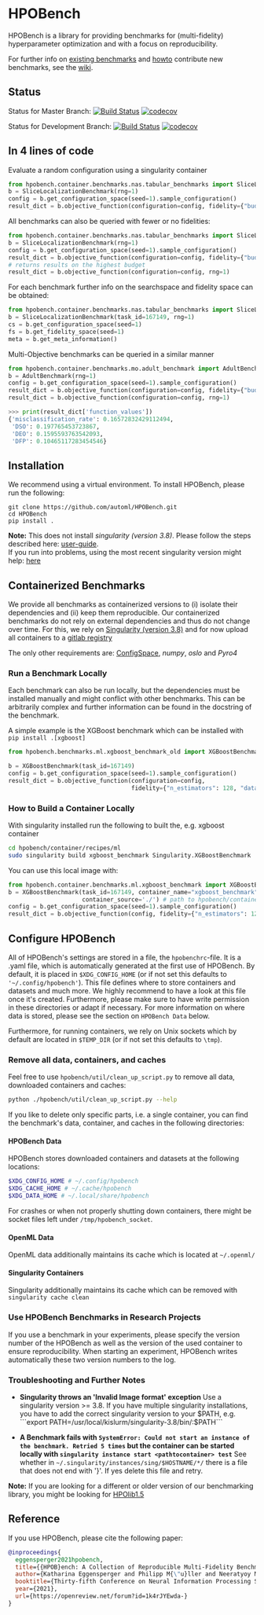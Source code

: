 # HPOBench

HPOBench is a library for providing benchmarks for (multi-fidelity) hyperparameter optimization and with a focus on reproducibility.

For further info on [existing benchmarks](https://github.com/automl/HPOBench/wiki/Available-Containerized-Benchmarks) and [howto](https://github.com/automl/HPOBench/wiki/How-to-add-a-new-benchmark-step-by-step) contribute new benchmarks, see the [wiki](https://github.com/automl/HPOBench/wiki).

## Status

Status for Master Branch: 
[![Build Status](https://github.com/automl/HPOBench/workflows/Test%20Pull%20Requests/badge.svg?branch=master)](https://github.com/automl/HPOBench/actions)
[![codecov](https://codecov.io/gh/automl/HPOBench/branch/master/graph/badge.svg)](https://codecov.io/gh/automl/HPOBench)

Status for Development Branch: 
[![Build Status](https://github.com/automl/HPOBench/workflows/Test%20Pull%20Requests/badge.svg?branch=development)](https://github.com/automl/HPOBench/actions)
[![codecov](https://codecov.io/gh/automl/HPOBench/branch/development/graph/badge.svg)](https://codecov.io/gh/automl/HPOBench)

## In 4 lines of code

Evaluate a random configuration using a singularity container
```python
from hpobench.container.benchmarks.nas.tabular_benchmarks import SliceLocalizationBenchmark
b = SliceLocalizationBenchmark(rng=1)
config = b.get_configuration_space(seed=1).sample_configuration()
result_dict = b.objective_function(configuration=config, fidelity={"budget": 100}, rng=1)
```

All benchmarks can also be queried with fewer or no fidelities:

```python
from hpobench.container.benchmarks.nas.tabular_benchmarks import SliceLocalizationBenchmark
b = SliceLocalizationBenchmark(rng=1)
config = b.get_configuration_space(seed=1).sample_configuration()
result_dict = b.objective_function(configuration=config, fidelity={"budget": 50}, rng=1)
# returns results on the highest budget
result_dict = b.objective_function(configuration=config, rng=1)
```

For each benchmark further info on the searchspace and fidelity space can be obtained:

```python
from hpobench.container.benchmarks.nas.tabular_benchmarks import SliceLocalizationBenchmark
b = SliceLocalizationBenchmark(task_id=167149, rng=1)
cs = b.get_configuration_space(seed=1)
fs = b.get_fidelity_space(seed=1)
meta = b.get_meta_information()
```

Multi-Objective benchmarks can be queried in a similar manner

```python
from hpobench.container.benchmarks.mo.adult_benchmark import AdultBenchmark
b = AdultBenchmark(rng=1)
config = b.get_configuration_space(seed=1).sample_configuration()
result_dict = b.objective_function(configuration=config, fidelity={"budget": 66}, rng=1)
result_dict = b.objective_function(configuration=config, rng=1)

>>> print(result_dict['function_values'])
{'misclassification_rate': 0.16572832429112494,
 'DSO': 0.197765453723867,
 'DEO': 0.1595593763542093,
 'DFP': 0.10465117283454546}
```

## Installation

We recommend using a virtual environment. To install HPOBench, please run the following:
```
git clone https://github.com/automl/HPOBench.git
cd HPOBench 
pip install .
```

**Note:** This does not install *singularity (version 3.8)*. Please follow the steps described here: [user-guide](https://sylabs.io/guides/3.8/user-guide/quick_start.html#quick-installation-steps).   
If you run into problems, using the most recent singularity version might help: [here](https://singularity.hpcng.org/admin-docs/master/installation.html)

## Containerized Benchmarks

We provide all benchmarks as containerized versions to (i) isolate their dependencies and (ii) keep them reproducible. Our containerized benchmarks do not rely on external dependencies and thus do not change over time. For this, we rely on [Singularity (version 3.8)](https://sylabs.io/guides/3.8/user-guide/) and for now upload all containers to a [gitlab registry](https://gitlab.tf.uni-freiburg.de/muelleph/hpobench-registry/container_registry)

The only other requirements are: [ConfigSpace](https://github.com/automl/ConfigSpace), *numpy*, *oslo* and *Pyro4* 

### Run a Benchmark Locally

Each benchmark can also be run locally, but the dependencies must be installed manually and might conflict with other benchmarks. This can be arbitrarily complex and further information can be found in the docstring of the benchmark.
 
A simple example is the XGBoost benchmark which can be installed with `pip install .[xgboost]`

```python
from hpobench.benchmarks.ml.xgboost_benchmark_old import XGBoostBenchmark

b = XGBoostBenchmark(task_id=167149)
config = b.get_configuration_space(seed=1).sample_configuration()
result_dict = b.objective_function(configuration=config,
                                   fidelity={"n_estimators": 128, "dataset_fraction": 0.5}, rng=1)

```

### How to Build a Container Locally

With singularity installed run the following to built the, e.g. xgboost container

```bash
cd hpobench/container/recipes/ml
sudo singularity build xgboost_benchmark Singularity.XGBoostBenchmark
```

You can use this local image with:

```python
from hpobench.container.benchmarks.ml.xgboost_benchmark import XGBoostBenchmark
b = XGBoostBenchmark(task_id=167149, container_name="xgboost_benchmark", 
                     container_source='./') # path to hpobench/container/recipes/ml
config = b.get_configuration_space(seed=1).sample_configuration()
result_dict = b.objective_function(config, fidelity={"n_estimators": 128, "dataset_fraction": 0.5})
```

## Configure HPOBench

All of HPOBench's settings are stored in a file, the `hpobenchrc`-file. It is a .yaml file, which is automatically generated at the first use of HPOBench. 
By default, it is placed in `$XDG_CONFIG_HOME` (or if not set this defaults to `'~/.config/hpobench'`). This file defines where to store containers and datasets and much more. We highly recommend to have a look at this file once it's created. Furthermore, please make sure to have write permission in these directories or adapt if necessary. For more information on where data is stored, please see the section on `HPOBench Data` below.

Furthermore, for running containers, we rely on Unix sockets which by default are located in `$TEMP_DIR` (or if not set this defaults to `\tmp`). 

### Remove all data, containers, and caches

Feel free to use `hpobench/util/clean_up_script.py` to remove all data, downloaded containers and caches:
```bash
python ./hpobench/util/clean_up_script.py --help
``` 

If you like to delete only specific parts, i.e. a single container, you can find the benchmark's data, container, and caches in the following directories:

#### HPOBench Data
HPOBench stores downloaded containers and datasets at the following locations:

```bash
$XDG_CONFIG_HOME # ~/.config/hpobench
$XDG_CACHE_HOME # ~/.cache/hpobench
$XDG_DATA_HOME # ~/.local/share/hpobench
```

For crashes or when not properly shutting down containers, there might be socket files left under `/tmp/hpobench_socket`.

#### OpenML Data

OpenML data additionally maintains its cache which is located at `~/.openml/`

#### Singularity Containers

Singularity additionally maintains its cache which can be removed with `singularity cache clean`

### Use HPOBench Benchmarks in Research Projects

If you use a benchmark in your experiments, please specify the version number of the HPOBench as well as the version of 
the used container to ensure reproducibility. When starting an experiment, HPOBench writes automatically these two version numbers to the log. 

### Troubleshooting and Further Notes
  - **Singularity throws an 'Invalid Image format' exception**
  Use a singularity version >= 3.8. If you have multiple singularity installations, you have to add the correct singularity version to your $PATH, e.g.
  ```export PATH=/usr/local/kislurm/singularity-3.8/bin/:$PATH```

  - **A Benchmark fails with `SystemError: Could not start an instance of the benchmark. Retried 5 times` but the container 
can be started locally with `singularity instance start <pathtocontainer> test`**
See whether in `~/.singularity/instances/sing/$HOSTNAME/*/` there is a file that does not end with '}'. If yes delete this file and retry.   

**Note:** If you are looking for a different or older version of our benchmarking library, you might be looking for
 [HPOlib1.5](https://github.com/automl/HPOlib1.5) 
 
## Reference

If you use HPOBench, please cite the following paper:

```bibtex
@inproceedings{
  eggensperger2021hpobench,
  title={{HPOB}ench: A Collection of Reproducible Multi-Fidelity Benchmark Problems for {HPO}},
  author={Katharina Eggensperger and Philipp M{\"u}ller and Neeratyoy Mallik and Matthias Feurer and Rene Sass and Aaron Klein and Noor Awad and Marius Lindauer and Frank Hutter},
  booktitle={Thirty-fifth Conference on Neural Information Processing Systems Datasets and Benchmarks Track (Round 2)},
  year={2021},
  url={https://openreview.net/forum?id=1k4rJYEwda-}
}
```


